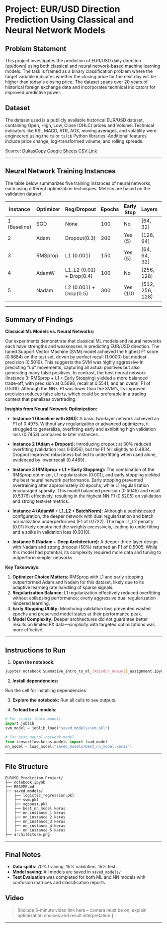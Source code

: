 # Project: EUR/USD Direction Prediction Using Classical and Neural Network Models

## Problem Statement

This project investigates the prediction of EUR/USD daily direction (up/down) using both classical and neural network-based machine learning models. The task is framed as a binary classification problem where the target variable indicates whether the closing price for the next day will be higher than today's closing price. The dataset spans over 20 years of historical foreign exchange data and incorporates technical indicators for improved predictive power.

## Dataset

The dataset used is a publicly available historical EUR/USD dataset, containing Open, High, Low, Close (OHLC) prices and Volume. Technical indicators like RSI, MACD, ATR, ADX, moving averages, and volatility were engineered using the `ta` or `talib` Python libraries. Additional features include price change, log-transformed volume, and rolling spreads.

Source: [DukasCopy](https://www.dukascopy.com/swiss/english/marketwatch/historical/)
[Google Sheets CSV Link](https://docs.google.com/spreadsheets/d/1vy592idgw6ifdccWXf1nV6Wf1VGkqcvCoj4OnbU4loI/export?format=csv)

---

## Neural Network Training Instances

The table below summarizes five training instances of neural networks, each using different optimization techniques. Metrics are based on the validation dataset.

| Instance     | Optimizer | Reg/Dropout               | Epochs | Early Stop | Layers           | LR     | Accuracy | Loss   | F1-score | Precision | Recall |
| ------------ | --------- | ------------------------- | ------ | ---------- | ---------------- | ------ | -------- | ------ | -------- | --------- | ------ |
| 1 (Baseline) | SGD       | None                      | 100    | No         | \[64, 32]        | 0.01   | 0.5107   | 0.7453 | 0.4975   | 0.5144    | 0.4817 |
| 2            | Adam      | Dropout(0.3)              | 200    | Yes (5)    | \[128, 64]       | 0.001  | 0.5174   | 0.6956 | 0.4834   | 0.5236    | 0.4489 |
| 3            | RMSprop   | L1 (0.001)                | 150    | Yes (5)    | \[64, 64, 32]    | 0.0005 | 0.5019   | 0.6968 | 0.5205   | 0.5045    | 0.5376 |
| 4            | AdamW     | L1\_L2 (0.01) + Drop(0.4) | 100    | No         | \[256, 128]      | 0.005  | 0.4971   | 0.9310 | 0.1722   | 0.5000    | 0.1040 |
| 5            | Nadam     | L2 (0.001) + Drop(0.5)    | 300    | Yes (10)   | \[512, 256, 128] | 0.0001 | 0.5068   | 0.7347 | 0.5005   | 0.5100    | 0.4913 |

---

## Summary of Findings

**Classical ML Models vs. Neural Networks:**

Our experiments demonstrate that classical ML models and neural networks each have strengths and weaknesses in predicting EUR/USD direction. The tuned Support Vector Machine (SVM) model achieved the highest F1 score (0.6684) on the test set, driven by perfect recall (1.0000) but modest precision (0.5019). This suggests the SVM was highly aggressive in predicting “up” movements, capturing all actual positives but also generating many false positives. In contrast, the best neural network (Instance 3: RMSprop + L1 + Early Stopping) yielded a more balanced trade‑off, with precision at 0.5098, recall at 0.5541, and an overall F1 of 0.5310. Although the NN’s F1 was lower than the SVM’s, its improved precision reduces false alerts, which could be preferable in a trading context that penalizes overtrading.

**Insights from Neural Network Optimization:**

* **Instance 1 (Baseline with SGD):** A basic two‑layer network achieved an F1 of 0.4975. Without any regularization or advanced optimizers, it struggled to generalize, overfitting early and exhibiting high validation loss (0.7453) compared to later instances.

* **Instance 2 (Adam + Dropout):** Introducing dropout at 30% reduced overfitting (validation loss 0.6956), but the F1 fell slightly to 0.4834. Dropout improved robustness but led to underfitting when used alone, evidenced by lower recall (0.4489).

* **Instance 3 (RMSprop + L1 + Early Stopping):** The combination of the RMSprop optimizer, L1 regularization (0.001), and early stopping yielded the best neural network performance. Early stopping prevented overtraining after approximately 20 epochs, while L1 regularization encouraged sparsity. This model balanced precision (0.5045) and recall (0.5376) effectively, resulting in the highest NN F1 (0.5205) on validation and strong test‑set metrics.

* **Instance 4 (AdamW + L1\_L2 + BatchNorm):** Although a sophisticated configuration, the deeper network with dual regularization and batch normalization underperformed (F1 of 0.1722). The high L1\_L2 penalty (0.01) likely constrained the weights excessively, leading to underfitting and a spike in validation loss (0.9310).

* **Instance 5 (Nadam + Deep Architecture):** A deeper three‐layer design with Nadam and strong dropout (50%) returned an F1 of 0.5005. While this model had potential, its complexity required more data and tuning to outperform simpler networks.

**Key Takeaways:**

1. **Optimizer Choice Matters:** RMSprop with L1 and early stopping outperformed Adam and Nadam for this dataset, likely due to its adaptive learning rate handling of sparse signals.
2. **Regularization Balance:** L1 regularization effectively reduced overfitting without collapsing performance; overly aggressive dual regularization hindered learning.
3. **Early Stopping Utility:** Monitoring validation loss prevented wasted epochs and preserved model states at their performance peak.
4. **Model Complexity:** Deeper architectures did not guarantee better results on limited FX data—simplicity with targeted optimizations was more effective.

---

## Instructions to Run

1. **Open the notebook:**

```bash
jupyter notebook Summative_Intro_to_ml_[Abiodun_Kumuyi]_assignment.ipynb
```
2. **Install dependencies:**

Run the cell for installing dependencies

3. **Explore the notebook:**
Run all cells to see outputs.

5. **To load best models:**

```python
# For scikit-learn models
import joblib
svm_model = joblib.load("saved_models/svm.pkl")

# For best neural network model
from tensorflow.keras.models import load_model
nn_model = load_model("saved_models/best_nn_model.keras")
```

---

## File Structure

```
EURUSD_Prediction_Project/
├── notebook.ipynb
├── README.md
├── saved_models/
│   ├── logistic_regression.pkl
│   ├── svm.pkl
│   ├── xgboost.pkl
│   ├── best_nn_model.keras
│   ├── nn_instance_1.keras
│   ├── nn_instance_2.keras
│   ├── nn_instance_3.keras
│   ├── nn_instance_4.keras
│   ├── nn_instance_5.keras
├── architecture.png
```

---

## Final Notes

* **Data splits**: 70% training, 15% validation, 15% test
* **Model saving**: All models are saved in `saved_models/`
* **Test Evaluation** was completed for both ML and NN models with confusion matrices and classification reports

## Video

> \[Include 5-minute video link here – camera must be on, explain optimization choices and result interpretation.]

---
